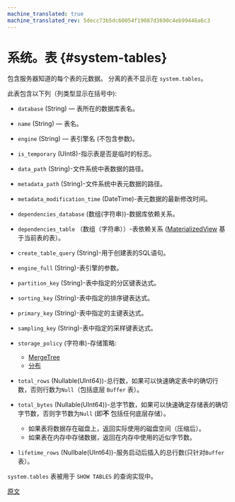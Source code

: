 ```yaml
---
machine_translated: true
machine_translated_rev: 5decc73b5dc60054f19087d3690c4eb99446a6c3
---
```


# 系统。表 {#system-tables}

包含服务器知道的每个表的元数据。 分离的表不显示在 `system.tables`。

此表包含以下列（列类型显示在括号中):

-   `database` (String) — 表所在的数据库表名。

-   `name` (String) — 表名。

-   `engine` (String) — 表引擎名 (不包含参数)。

-   `is_temporary` (UInt8)-指示表是否是临时的标志。

-   `data_path` (String)-文件系统中表数据的路径。

-   `metadata_path` (String)-文件系统中表元数据的路径。

-   `metadata_modification_time` (DateTime)-表元数据的最新修改时间。

-   `dependencies_database` (数组(字符串))-数据库依赖关系。

-   `dependencies_table` （数组（字符串））-表依赖关系 ([MaterializedView](../../engines/table-engines/special/materializedview.md) 基于当前表的表）。

-   `create_table_query` (String)-用于创建表的SQL语句。

-   `engine_full` (String)-表引擎的参数。

-   `partition_key` (String)-表中指定的分区键表达式。

-   `sorting_key` (String)-表中指定的排序键表达式。

-   `primary_key` (String)-表中指定的主键表达式。

-   `sampling_key` (String)-表中指定的采样键表达式。

-   `storage_policy` (字符串)-存储策略:

    -   [MergeTree](../../engines/table-engines/mergetree-family/mergetree.md#table_engine-mergetree-multiple-volumes)
    -   [分布](../../engines/table-engines/special/distributed.md#distributed)

-   `total_rows` (Nullable(UInt64))-总行数，如果可以快速确定表中的确切行数，否则行数为`Null`（包括底层 `Buffer` 表）。

-   `total_bytes` (Nullable(UInt64))-总字节数，如果可以快速确定存储表的确切字节数，否则字节数为`Null` (即**不** 包括任何底层存储）。

    -   如果表将数据存在磁盘上，返回实际使用的磁盘空间（压缩后）。
    -   如果表在内存中存储数据，返回在内存中使用的近似字节数。

-   `lifetime_rows` (Nullbale(UInt64))-服务启动后插入的总行数(只针对`Buffer`表）。

`system.tables` 表被用于 `SHOW TABLES` 的查询实现中。

[原文](https://clickhouse.tech/docs/zh/operations/system-tables/tables) <!--hide-->
